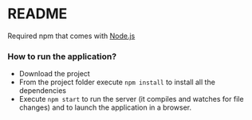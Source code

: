 # README #

Required npm that comes with [Node.js](https://nodejs.org/en/)

### How to run the application? ###

* Download the project
* From the project folder execute `npm install` to install all the dependencies
* Execute `npm start` to run the server (it compiles and watches for file changes) and to launch the application in a browser.